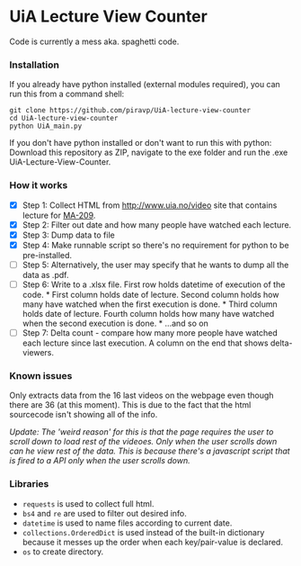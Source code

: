 # UiA Lecture View Counter

Code is currently a mess aka. spaghetti code. 

### Installation 
If you already have python installed (external modules required), you can run this from a command shell:
```
git clone https://github.com/piravp/UiA-lecture-view-counter
cd UiA-lecture-view-counter
python UiA_main.py
```

If you don't have python installed or don't want to run this with python:
Download this repository as ZIP, navigate to the exe folder and run the .exe UiA-Lecture-View-Counter.


### How it works
* [x] Step 1: Collect HTML from http://www.uia.no/video site that contains lecture for [MA-209](https://video.uia.no/category/Undervisning%3EFakultet+for+teknologi+og+realfag%3EMA-209).
* [x] Step 2: Filter out date and how many people have watched each lecture.
* [x] Step 3: Dump data to file
* [x] Step 4: Make runnable script so there's no requirement for python to be pre-installed.
* [ ] Step 5: Alternatively, the user may specify that he wants to dump all the data as .pdf. 
* [ ] Step 6: Write to a .xlsx file. First row holds datetime of execution of the code. 
       * First column holds date of lecture. Second column holds how many have watched when the first execution is done. 
       * Third column holds date of lecture. Fourth column holds how many have watched when the second execution is done. 
       * ...and so on
* [ ] Step 7: Delta count - compare how many more people have watched each lecture since last execution. A column on the end that shows delta-viewers. 

### Known issues
Only extracts data from the 16 last videos on the webpage even though there are 36 (at this moment). 
This is due to the fact that the html sourcecode isn't showing all of the info. 

*Update: The 'weird reason' for this is that the page requires the user to scroll down to load rest of the videoes.* 
        *Only when the user scrolls down can he view rest of the data. This is because there's a javascript script that* 
        *is fired to a API only when the user scrolls down.* 

### Libraries
- ```requests``` is used to collect full html. 
- ```bs4``` and ```re``` are used to filter out desired info. 
- ```datetime``` is used to name files according to current date. 
- ```collections.OrderedDict``` is used instead of the built-in dictionary because it messes up the order when each key/pair-value is declared. 
- ```os``` to create directory. 

